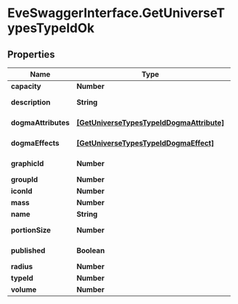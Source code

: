 # EveSwaggerInterface.GetUniverseTypesTypeIdOk

## Properties
Name | Type | Description | Notes
------------ | ------------- | ------------- | -------------
**capacity** | **Number** | capacity number | [optional] 
**description** | **String** | description string | 
**dogmaAttributes** | [**[GetUniverseTypesTypeIdDogmaAttribute]**](GetUniverseTypesTypeIdDogmaAttribute.md) | dogma_attributes array | [optional] 
**dogmaEffects** | [**[GetUniverseTypesTypeIdDogmaEffect]**](GetUniverseTypesTypeIdDogmaEffect.md) | dogma_effects array | [optional] 
**graphicId** | **Number** | graphic_id integer | [optional] 
**groupId** | **Number** | group_id integer | 
**iconId** | **Number** | icon_id integer | [optional] 
**mass** | **Number** | mass number | [optional] 
**name** | **String** | name string | 
**portionSize** | **Number** | portion_size integer | [optional] 
**published** | **Boolean** | published boolean | 
**radius** | **Number** | radius number | [optional] 
**typeId** | **Number** | type_id integer | 
**volume** | **Number** | volume number | [optional] 


